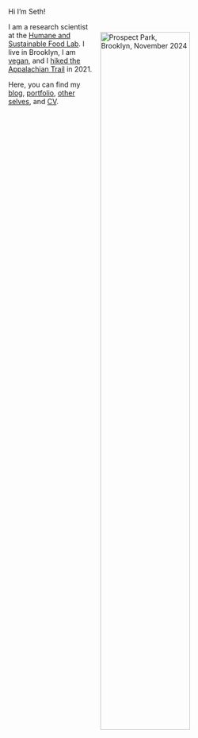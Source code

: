 Hi I’m Seth! <img src="/./_index_files/homepage-photos/Prospect Park photo.png" alt="Prospect Park, Brooklyn, November 2024" style="float:right; margin:3.6em 1rem 1rem 1rem; width:60%; height:auto;"/>

I am a research scientist at the [Humane and Sustainable Food Lab](https://www.foodlabstanford.com/). I live in Brooklyn, I am [vegan](https://setharielgreen.com/blog/i-m-an-ethical-vegan-and-not-the-fun-kind/), and I [hiked the Appalachian Trail](https://journeys.appalachiantrail.org/issue/spring-summer-2022/traveling-north/) in 2021.

Here, you can find my [blog](/blog), [portfolio](/portfolio), [other selves](/other-selves), and [CV](https://www.dropbox.com/s/g14078i3nh7q0yp/Seth_Green_CV.pdf?dl=0).

